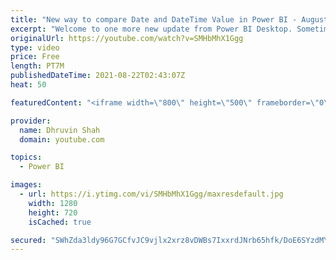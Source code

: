 ```yaml
---
title: "New way to compare Date and DateTime Value in Power BI - August 2021 Feature Summary"
excerpt: "Welcome to one more new update from Power BI Desktop. Sometimes we need to compare date or DateTime value in our DAX expression. At that time, we are using Date() function and Time() function. Now, there's one more easy way to compare Date and Time value in Power BI which is using \"dt\" keyword before"
originalUrl: https://youtube.com/watch?v=SMHbMhX1Ggg
type: video
price: Free
length: PT7M
publishedDateTime: 2021-08-22T02:43:07Z
heat: 50

featuredContent: "<iframe width=\"800\" height=\"500\" frameborder=\"0\" src=\"https://www.youtube.com/embed/SMHbMhX1Ggg\" allow=\"accelerometer; autoplay; encrypted-media; gyroscope; picture-in-picture\" allowfullscreen></iframe>"

provider:
  name: Dhruvin Shah
  domain: youtube.com

topics:
  - Power BI

images:
  - url: https://i.ytimg.com/vi/SMHbMhX1Ggg/maxresdefault.jpg
    width: 1280
    height: 720
    isCached: true

secured: "SWhZda3ldy96G7GCfvJC9vjlx2xrz8vDWBs7IxxrdJNrb65hfk/DoE6SYzdMY8bpEbYU2YY4FR6B2Jg48UhIjV3WT8E3IZRfKlh68JlVYgKPvvJ6OqCSHKTs+Ufc2QsbsAdhnYC4mFEoVxuotGkcK3VPN19OxKXR8TK1mvtnR7tYvCMJrxXaLn1sJjLcrNWOzB4cv6WoopwAN5d7h5a4yvCaO79BhpsaH5HTdajWXq7vocc/3wTt2MvXtX1OWoRkgSFsfgmbtwYIz6V37uQpUuhv1bS/Ye6rfWPWut6mOo1YoYtt/bFCUKiwmbqrpT+TUohxSSV1qYNJTc/f548HMK1ttygZqzGDM0z09YZzGCCFO5Q3XriVhjPRiSCMwGV/kGWpV4qJfER2JQH3R8DWtn0aLUOJF+pMtHw6xfxeY1w=;uH548SgvhJO+pwfj6KkaYw=="
---
```


